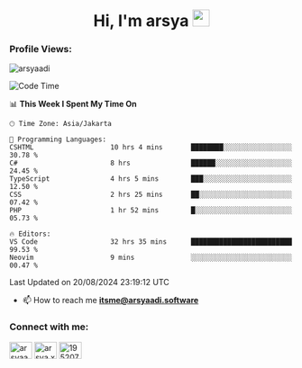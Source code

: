 <h1 align="center">Hi, I'm arsya 
  <img src="https://media.giphy.com/media/hvRJCLFzcasrR4ia7z/giphy.gif" width="30px"/>
</h1>

<p align="left"> <h3>Profile Views:</h3> <img src="https://komarev.com/ghpvc/?username=arsyaadi&label=Profile%20views&color=0e75b6&style=flat" alt="arsyaadi" /> </p>

<!--START_SECTION:waka-->
![Code Time](http://img.shields.io/badge/Code%20Time-3%2C149%20hrs%2048%20mins-blue)

📊 **This Week I Spent My Time On** 

```text
🕑︎ Time Zone: Asia/Jakarta

💬 Programming Languages: 
CSHTML                   10 hrs 4 mins       ████████░░░░░░░░░░░░░░░░░   30.78 % 
C#                       8 hrs               ██████░░░░░░░░░░░░░░░░░░░   24.45 % 
TypeScript               4 hrs 5 mins        ███░░░░░░░░░░░░░░░░░░░░░░   12.50 % 
CSS                      2 hrs 25 mins       ██░░░░░░░░░░░░░░░░░░░░░░░   07.42 % 
PHP                      1 hr 52 mins        █░░░░░░░░░░░░░░░░░░░░░░░░   05.73 % 

🔥 Editors: 
VS Code                  32 hrs 35 mins      █████████████████████████   99.53 % 
Neovim                   9 mins              ░░░░░░░░░░░░░░░░░░░░░░░░░   00.47 % 
```


 Last Updated on 20/08/2024 23:19:12 UTC
<!--END_SECTION:waka-->

- 📫 How to reach me **itsme@arsyaadi.software**


<h3 align="left">Connect with me:</h3>
<p align="left">
<a href="https://linkedin.com/in/arsyaadi" target="blank"><img align="center" src="https://raw.githubusercontent.com/rahuldkjain/github-profile-readme-generator/master/src/images/icons/Social/linked-in-alt.svg" alt="arsyaadi" height="30" width="40" /></a>
<a href="https://fb.com/arsya.xkz" target="blank"><img align="center" src="https://raw.githubusercontent.com/rahuldkjain/github-profile-readme-generator/master/src/images/icons/Social/facebook.svg" alt="arsya.xkz" height="30" width="40" /></a>
<a href="https://stackoverflow.com/users/19520749" target="blank"><img align="center" src="https://raw.githubusercontent.com/rahuldkjain/github-profile-readme-generator/master/src/images/icons/Social/stack-overflow.svg" alt="19520749" height="30" width="40" /></a>
</p>
